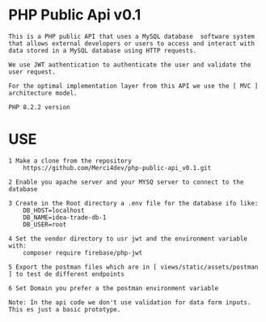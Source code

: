 # PHP Public Api v0.1
    This is a PHP public API that uses a MySQL database  software system that allows external developers or users to access and interact with data stored in a MySQL database using HTTP requests.

    We use JWT authentication to authenticate the user and validate the user request.

    For the optimal implementation layer from this API we use the [ MVC ] architecture model. 

    PHP 8.2.2 version
        

# USE
    1 Make a clone from the repository
        https://github.com/Merci4dev/php-public-api_v0.1.git

    2 Enable you apache server and your MYSQ server to connect to the database

    3 Create in the Root directory a .env file for the database ifo like:
        DB_HOST=localhost
        DB_NAME=idea-trade-db-1
        DB_USER=root
        
    4 Set the vendor directory to usr jwt and the environment variable with:
        composer require firebase/php-jwt 

    5 Export the postman files which are in [ views/static/assets/postman ] to test de different endpoints

    6 Set Domain you prefer a the postman environment variable

    Note: In the api code we don't use validation for data form inputs. This es just a basic prototype.


